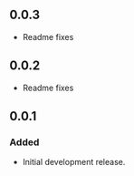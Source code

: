 ## 0.0.3
* Readme fixes

## 0.0.2
* Readme fixes

## 0.0.1

### Added
* Initial development release.
